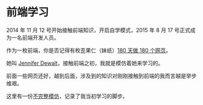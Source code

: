 # 前端学习

2014 年 11 月 12 号开始接触前端知识，开启自学模式，2015 年 8 月 17 号正式成为一名前端开发人员。

作为一枚前端，你是否记得有枚歪果仁（妹纸）[180 天做 180 个网页](https://jenniferdewalt.com/index.html)。

她叫 [Jennifer Dewalt](https://github.com/jendewalt/jennifer_dewalt)，接触前端之初，我就是模仿着她来学习的。

前面一些网页还好，越到后面，涉及到的知识对刚刚接触到前端的我而言越是举步维艰。

这里有一份[不完整模仿](http://monine.github.io/study)，记录了我当初学习的脚步。
